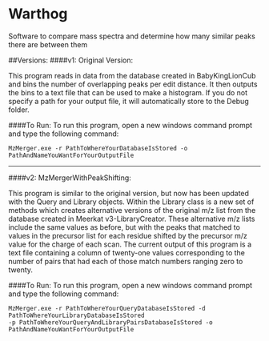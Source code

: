 # Warthog
Software to compare mass spectra and determine how many similar peaks there are between them

##Versions:
####v1: Original Version:

This program reads in data from the database created in BabyKingLionCub and bins the number of overlapping peaks per edit distance.
It then outputs the bins to a text file that can be used to make a histogram.  If you do not specify a path for your output file, it 
will automatically store to the Debug folder.

####To Run:
  To run this program, open a new windows command prompt and type the following command: 
  
    MzMerger.exe -r PathToWhereYourDatabaseIsStored -o PathAndNameYouWantForYourOutputFile


---
####v2: MzMergerWithPeakShifting:

This program is similar to the original version, but now has been updated with the Query and Library objects.  Within the Library
class is a new set of methods which creates alternative versions of the original m/z list from the database created in 
Meerkat v3-LibraryCreator. These alternative m/z lists include the same values as before, but with the peaks that matched
to values in the precursor list for each residue shifted by the precursor m/z value for the charge of each scan. The current output 
of this program is a text file containing a column of twenty-one values corresponding to the number of pairs that had each of those
match numbers ranging zero to twenty.  

####To Run:
  To run this program, open a new windows command prompt and type the following command:
  
    MzMerger.exe -r PathToWhereYourQueryDatabaseIsStored -d PathToWhereYourLibraryDatabaseIsStored 
    -p PathToWhereYourQueryAndLibraryPairsDatabaseIsStored -o PathAndNameYouWantForYourOutputFile
